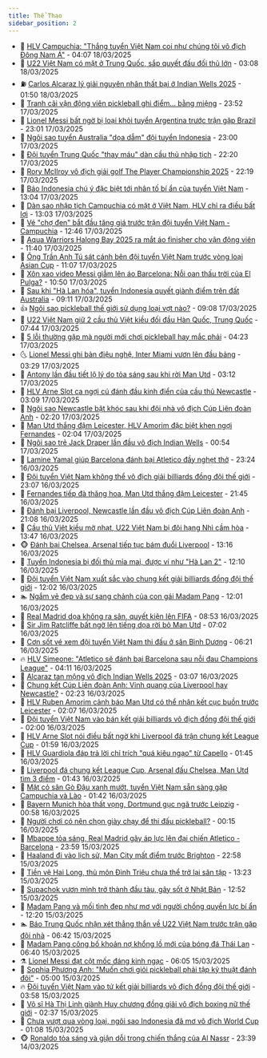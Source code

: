 ```yaml
---
title: Thể Thao
sidebar_position: 2
---
```


<!-- dantri-the-thao:START -->
- 🎡 [HLV Campuchia: &quot;Thắng tuyển Việt Nam coi như chúng tôi vô địch Đông Nam Á&quot;](https://dantri.com.vn/the-thao/hlv-campuchia-thang-tuyen-viet-nam-coi-nhu-chung-toi-vo-dich-dong-nam-a-20250318105824571.htm) - 04:07 18/03/2025
- 💯 [U22 Việt Nam có mặt ở Trung Quốc, sắp quyết đấu đối thủ lớn](https://dantri.com.vn/the-thao/u22-viet-nam-co-mat-o-trung-quoc-sap-quyet-dau-doi-thu-lon-20250318100727750.htm) - 03:08 18/03/2025
- ⛽️ [Carlos Alcaraz lý giải nguyên nhân thất bại ở Indian Wells 2025](https://dantri.com.vn/the-thao/carlos-alcaraz-ly-giai-nguyen-nhan-that-bai-o-indian-wells-2025-20250318083932783.htm) - 01:50 18/03/2025
- 💃 [Tranh cãi vận động viên pickleball ghi điểm... bằng miệng](https://dantri.com.vn/the-thao/tranh-cai-van-dong-vien-pickleball-ghi-diem-bang-mieng-20250318030005701.htm) - 23:52 17/03/2025
- 🌈 [Lionel Messi bất ngờ bị loại khỏi tuyển Argentina trước trận gặp Brazil](https://dantri.com.vn/the-thao/lionel-messi-bat-ngo-bi-loai-khoi-tuyen-argentina-truoc-tran-gap-brazil-20250317230108219.htm) - 23:01 17/03/2025
- 🦅 [Ngôi sao tuyển Australia &quot;dọa dẫm&quot; đội tuyển Indonesia](https://dantri.com.vn/the-thao/ngoi-sao-tuyen-australia-doa-dam-doi-tuyen-indonesia-20250317193848254.htm) - 23:00 17/03/2025
- 🌝 [Đội tuyển Trung Quốc &quot;thay máu&quot; dàn cầu thủ nhập tịch](https://dantri.com.vn/the-thao/doi-tuyen-trung-quoc-thay-mau-dan-cau-thu-nhap-tich-20250318051807175.htm) - 22:20 17/03/2025
- 🚀 [Rory McIlroy vô địch giải golf The Player Championship 2025](https://dantri.com.vn/the-thao/rory-mcilroy-vo-dich-giai-golf-the-player-championship-2025-20250317231454486.htm) - 22:19 17/03/2025
- 🎉 [Báo Indonesia chú ý đặc biệt tới nhân tố bí ẩn của tuyển Việt Nam](https://dantri.com.vn/the-thao/bao-indonesia-chu-y-dac-biet-toi-nhan-to-bi-an-cua-tuyen-viet-nam-20250317194341497.htm) - 13:04 17/03/2025
- 📝 [Dàn sao nhập tịch Campuchia có mặt ở Việt Nam, HLV chỉ ra điều bất lợi](https://dantri.com.vn/the-thao/dan-sao-nhap-tich-campuchia-co-mat-o-viet-nam-hlv-chi-ra-dieu-bat-loi-20250317200324967.htm) - 13:03 17/03/2025
- 🦄 [Vé &quot;chợ đen&quot; bắt đầu tăng giá trước trận đội tuyển Việt Nam - Campuchia](https://dantri.com.vn/the-thao/ve-cho-den-bat-dau-tang-gia-truoc-tran-doi-tuyen-viet-nam-campuchia-20250317182454116.htm) - 12:46 17/03/2025
- 🎉 [Aqua Warriors Halong Bay 2025 ra mắt áo finisher cho vận động viên](https://dantri.com.vn/the-thao/aqua-warriors-halong-bay-2025-ra-mat-ao-finisher-cho-van-dong-vien-20250317174935093.htm) - 11:40 17/03/2025
- 💼 [Ông Trần Anh Tú sát cánh bên đội tuyển Việt Nam trước vòng loại Asian Cup](https://dantri.com.vn/the-thao/ong-tran-anh-tu-sat-canh-ben-doi-tuyen-viet-nam-truoc-vong-loai-asian-cup-20250317175849004.htm) - 11:07 17/03/2025
- 🤡 [Xôn xao video Messi giẫm lên áo Barcelona: Nỗi oan thấu trời của El Pulga?](https://dantri.com.vn/the-thao/xon-xao-video-messi-giam-len-ao-barcelona-noi-oan-thau-troi-cua-el-pulga-20250317174956998.htm) - 10:50 17/03/2025
- 🦆 [Sau khi &quot;Hà Lan hóa&quot;, tuyển Indonesia quyết giành điểm trên đất Australia](https://dantri.com.vn/the-thao/sau-khi-ha-lan-hoa-tuyen-indonesia-quyet-gianh-diem-tren-dat-australia-20250317122546837.htm) - 09:11 17/03/2025
- 👍 [Ngôi sao pickleball thế giới sử dụng loại vợt nào?](https://dantri.com.vn/the-thao/ngoi-sao-pickleball-the-gioi-su-dung-loai-vot-nao-20250317143750202.htm) - 09:08 17/03/2025
- 💼 [U22 Việt Nam giữ 2 cầu thủ Việt kiều đối đầu Hàn Quốc, Trung Quốc](https://dantri.com.vn/the-thao/u22-viet-nam-giu-2-cau-thu-viet-kieu-doi-dau-han-quoc-trung-quoc-20250317144412437.htm) - 07:44 17/03/2025
- 🦒 [5 lỗi thường gặp mà người mới chơi pickleball hay mắc phải](https://dantri.com.vn/the-thao/5-loi-thuong-gap-ma-nguoi-moi-choi-pickleball-hay-mac-phai-20250317112302621.htm) - 04:23 17/03/2025
- 🌜 [Lionel Messi ghi bàn điệu nghệ, Inter Miami vươn lên đầu bảng](https://dantri.com.vn/the-thao/lionel-messi-ghi-ban-dieu-nghe-inter-miami-vuon-len-dau-bang-20250317102801199.htm) - 03:29 17/03/2025
- 🦆 [Antony lần đầu tiết lộ lý do tỏa sáng sau khi rời Man Utd](https://dantri.com.vn/the-thao/antony-lan-dau-tiet-lo-ly-do-toa-sang-sau-khi-roi-man-utd-20250317092035911.htm) - 03:12 17/03/2025
- 💪 [HLV Arne Slot ca ngợi cú đánh đầu kinh điển của cầu thủ Newcastle](https://dantri.com.vn/the-thao/hlv-arne-slot-ca-ngoi-cu-danh-dau-kinh-dien-cua-cau-thu-newcastle-20250317095715364.htm) - 03:09 17/03/2025
- 🧠 [Ngôi sao Newcastle bật khóc sau khi đội nhà vô địch Cúp Liên đoàn Anh](https://dantri.com.vn/the-thao/ngoi-sao-newcastle-bat-khoc-sau-khi-doi-nha-vo-dich-cup-lien-doan-anh-20250317082004010.htm) - 02:20 17/03/2025
- 🦄 [Man Utd thắng đậm Leicester, HLV Amorim đặc biệt khen ngợi Fernandes](https://dantri.com.vn/the-thao/man-utd-thang-dam-leicester-hlv-amorim-dac-biet-khen-ngoi-fernandes-20250317075006647.htm) - 02:04 17/03/2025
- 🥸 [Ngôi sao trẻ Jack Draper lần đầu vô địch Indian Wells](https://dantri.com.vn/the-thao/ngoi-sao-tre-jack-draper-lan-dau-vo-dich-indian-wells-20250317075423863.htm) - 00:54 17/03/2025
- 🤠 [Lamine Yamal giúp Barcelona đánh bại Atletico đầy nghẹt thở](https://dantri.com.vn/the-thao/lamine-yamal-giup-barcelona-danh-bai-atletico-day-nghet-tho-20250317062446703.htm) - 23:24 16/03/2025
- 👺 [Đội tuyển Việt Nam không thể vô địch giải billiards đồng đội thế giới](https://dantri.com.vn/the-thao/doi-tuyen-viet-nam-khong-the-vo-dich-giai-billiards-dong-doi-the-gioi-20250317010705817.htm) - 23:07 16/03/2025
- 📝 [Fernandes tiếp đà thăng hoa, Man Utd thắng đậm Leicester](https://dantri.com.vn/the-thao/fernandes-tiep-da-thang-hoa-man-utd-thang-dam-leicester-20250317044513364.htm) - 21:45 16/03/2025
- 🦆 [Đánh bại Liverpool, Newcastle lần đầu vô địch Cúp Liên đoàn Anh](https://dantri.com.vn/the-thao/danh-bai-liverpool-newcastle-lan-dau-vo-dich-cup-lien-doan-anh-20250317040825741.htm) - 21:08 16/03/2025
- 🥳 [Cầu thủ Việt kiều mờ nhạt, U22 Việt Nam bị đội hạng Nhì cầm hòa](https://dantri.com.vn/the-thao/cau-thu-viet-kieu-mo-nhat-u22-viet-nam-bi-doi-hang-nhi-cam-hoa-20250316204603589.htm) - 13:47 16/03/2025
- 🐵 [Đánh bại Chelsea, Arsenal tiếp tục bám đuổi Liverpool](https://dantri.com.vn/the-thao/danh-bai-chelsea-arsenal-tiep-tuc-bam-duoi-liverpool-20250316201621564.htm) - 13:16 16/03/2025
- 🤩 [Tuyển Indonesia bị đối thủ mỉa mai, được ví như &quot;Hà Lan 2&quot;](https://dantri.com.vn/the-thao/tuyen-indonesia-bi-doi-thu-mia-mai-duoc-vi-nhu-ha-lan-2-20250316191028354.htm) - 12:10 16/03/2025
- 🤠 [Đội tuyển Việt Nam xuất sắc vào chung kết giải billiards đồng đội thế giới](https://dantri.com.vn/the-thao/doi-tuyen-viet-nam-xuat-sac-vao-chung-ket-giai-billiards-dong-doi-the-gioi-20250316185515235.htm) - 12:02 16/03/2025
- 🏊 [Ngắm vẻ đẹp và sự sang chảnh của con gái Madam Pang](https://dantri.com.vn/the-thao/ngam-ve-dep-va-su-sang-chanh-cua-con-gai-madam-pang-20250316184119135.htm) - 12:01 16/03/2025
- 🗽 [Real Madrid dọa không ra sân, quyết kiện lên FIFA](https://dantri.com.vn/the-thao/real-madrid-doa-khong-ra-san-quyet-kien-len-fifa-20250316145314913.htm) - 08:53 16/03/2025
- 🚀 [Sir Jim Ratcliffe bất ngờ lên tiếng dọa rời bỏ Man Utd](https://dantri.com.vn/the-thao/sir-jim-ratcliffe-bat-ngo-len-tieng-doa-roi-bo-man-utd-20250316140236248.htm) - 07:02 16/03/2025
- 🎉 [Cơn sốt vé xem đội tuyển Việt Nam thi đấu ở sân Bình Dương](https://dantri.com.vn/the-thao/con-sot-ve-xem-doi-tuyen-viet-nam-thi-dau-o-san-binh-duong-20250316122609575.htm) - 06:21 16/03/2025
- 🔥 [HLV Simeone: &quot;Atletico sẽ đánh bại Barcelona sau nỗi đau Champions League&quot;](https://dantri.com.vn/the-thao/hlv-simeone-atletico-se-danh-bai-barcelona-sau-noi-dau-champions-league-20250316091529047.htm) - 04:11 16/03/2025
- 🎉 [Alcaraz tan mộng vô địch Indian Wells 2025](https://dantri.com.vn/the-thao/alcaraz-tan-mong-vo-dich-indian-wells-2025-20250316100648194.htm) - 03:07 16/03/2025
- 🎡 [Chung kết Cúp Liên đoàn Anh: Vinh quang của Liverpool hay Newcastle?](https://dantri.com.vn/the-thao/chung-ket-cup-lien-doan-anh-vinh-quang-cua-liverpool-hay-newcastle-20250316092323045.htm) - 02:23 16/03/2025
- 🐻 [HLV Ruben Amorim cảnh báo Man Utd có thể nhận kết cục buồn trước Leicester](https://dantri.com.vn/the-thao/hlv-ruben-amorim-canh-bao-man-utd-co-the-nhan-ket-cuc-buon-truoc-leicester-20250316080016095.htm) - 02:07 16/03/2025
- 🌊 [Đội tuyển Việt Nam vào bán kết giải billiards vô địch đồng đội thế giới](https://dantri.com.vn/the-thao/doi-tuyen-viet-nam-vao-ban-ket-giai-billiards-vo-dich-dong-doi-the-gioi-20250316100047319.htm) - 02:00 16/03/2025
- 💃 [HLV Arne Slot nói điều bất ngờ khi Liverpool đá trận chung kết League Cup](https://dantri.com.vn/the-thao/hlv-arne-slot-noi-dieu-bat-ngo-khi-liverpool-da-tran-chung-ket-league-cup-20250316084718181.htm) - 01:59 16/03/2025
- 🤔 [HLV Guardiola đáp trả lời chỉ trích &quot;quá kiêu ngạo&quot; từ Capello](https://dantri.com.vn/the-thao/hlv-guardiola-dap-tra-loi-chi-trich-qua-kieu-ngao-tu-capello-20250316062929768.htm) - 01:45 16/03/2025
- 🤭 [Liverpool đá chung kết League Cup, Arsenal đấu Chelsea, Man Utd tìm 3 điểm](https://dantri.com.vn/the-thao/liverpool-da-chung-ket-league-cup-arsenal-dau-chelsea-man-utd-tim-3-diem-20250315220411772.htm) - 01:43 16/03/2025
- 👹 [Mặt cỏ sân Gò Đậu xanh mướt, tuyển Việt Nam sẵn sàng gặp Campuchia và Lào](https://dantri.com.vn/the-thao/mat-co-san-go-dau-xanh-muot-tuyen-viet-nam-san-sang-gap-campuchia-va-lao-20250315215444102.htm) - 01:42 16/03/2025
- 🗽 [Bayern Munich hòa thất vọng, Dortmund gục ngã trước Leipzig](https://dantri.com.vn/the-thao/bayern-munich-hoa-that-vong-dortmund-guc-nga-truoc-leipzig-20250316073956743.htm) - 00:58 16/03/2025
- 🥳 [Người chơi có nên chọn giày chạy để thi đấu pickleball?](https://dantri.com.vn/the-thao/nguoi-choi-co-nen-chon-giay-chay-de-thi-dau-pickleball-20250315133450530.htm) - 00:15 16/03/2025
- 💃 [Mbappe tỏa sáng, Real Madrid gây áp lực lên đại chiến Atletico - Barcelona](https://dantri.com.vn/the-thao/mbappe-toa-sang-real-madrid-gay-ap-luc-len-dai-chien-atletico-barcelona-20250316065729128.htm) - 23:59 15/03/2025
- 🧰 [Haaland đi vào lịch sử, Man City mất điểm trước Brighton](https://dantri.com.vn/the-thao/haaland-di-vao-lich-su-man-city-mat-diem-truoc-brighton-20250316055818644.htm) - 22:58 15/03/2025
- 💪 [Tiền vệ Hai Long, thủ môn Đình Triệu chưa thể trở lại sân tập](https://dantri.com.vn/the-thao/tien-ve-hai-long-thu-mon-dinh-trieu-chua-the-tro-lai-san-tap-20250315192502924.htm) - 13:23 15/03/2025
- 🚀 [Supachok vươn mình trở thành đầu tàu, gây sốt ở Nhật Bản](https://dantri.com.vn/the-thao/supachok-vuon-minh-tro-thanh-dau-tau-gay-sot-o-nhat-ban-20250315195213998.htm) - 12:52 15/03/2025
- 🤠 [Madam Pang và mối tình đẹp như mơ với người chồng quyền lực bí ẩn](https://dantri.com.vn/the-thao/madam-pang-va-moi-tinh-dep-nhu-mo-voi-nguoi-chong-quyen-luc-bi-an-20250315192044647.htm) - 12:20 15/03/2025
- 🏊 [Báo Trung Quốc nhận xét thẳng thắn về U22 Việt Nam trước trận gặp đội nhà](https://dantri.com.vn/the-thao/bao-trung-quoc-nhan-xet-thang-than-ve-u22-viet-nam-truoc-tran-gap-doi-nha-20250315133020391.htm) - 06:42 15/03/2025
- 🦄 [Madam Pang công bố khoản nợ khổng lồ mới của bóng đá Thái Lan](https://dantri.com.vn/the-thao/madam-pang-cong-bo-khoan-no-khong-lo-moi-cua-bong-da-thai-lan-20250315125809263.htm) - 06:40 15/03/2025
- ⚗️ [Lionel Messi đạt cột mốc đáng kinh ngạc](https://dantri.com.vn/the-thao/lionel-messi-dat-cot-moc-dang-kinh-ngac-20250315124414834.htm) - 06:05 15/03/2025
- 🥷 [Sophia Phương Anh: &quot;Muốn chơi giỏi pickleball phải tập kỹ thuật đánh đôi&quot;](https://dantri.com.vn/the-thao/sophia-phuong-anh-muon-choi-gioi-pickleball-phai-tap-ky-thuat-danh-doi-20250314162822443.htm) - 05:00 15/03/2025
- 🔥 [Đội tuyển Việt Nam vào tứ kết giải billiards vô địch đồng đội thế giới](https://dantri.com.vn/the-thao/doi-tuyen-viet-nam-vao-tu-ket-giai-billiards-vo-dich-dong-doi-the-gioi-20250315105405850.htm) - 03:58 15/03/2025
- 🦅 [Võ sĩ Hà Thị Linh giành Huy chương đồng giải vô địch boxing nữ thế giới](https://dantri.com.vn/the-thao/vo-si-ha-thi-linh-gianh-huy-chuong-dong-giai-vo-dich-boxing-nu-the-gioi-20250315092243313.htm) - 02:37 15/03/2025
- 🌝 [Chưa vượt qua vòng loại, ngôi sao Indonesia đã mơ vô địch World Cup](https://dantri.com.vn/the-thao/chua-vuot-qua-vong-loai-ngoi-sao-indonesia-da-mo-vo-dich-world-cup-20250314232858754.htm) - 01:08 15/03/2025
- 🐵 [Ronaldo tỏa sáng và giận dỗi trong chiến thắng của Al Nassr](https://dantri.com.vn/the-thao/ronaldo-toa-sang-va-gian-doi-trong-chien-thang-cua-al-nassr-20250315063836327.htm) - 23:39 14/03/2025<!-- dantri-the-thao:END -->
